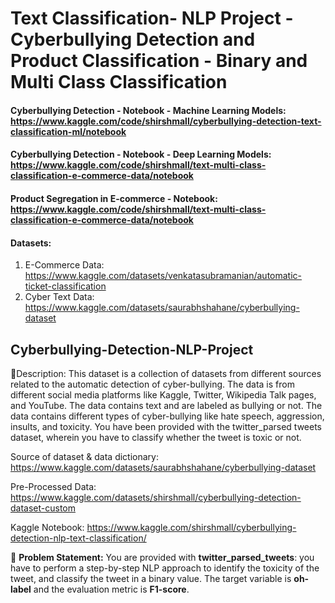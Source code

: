 # Text Classification- NLP Project - Cyberbullying Detection and Product Classification - Binary and Multi Class Classification

#### Cyberbullying Detection - Notebook - Machine Learning Models: https://www.kaggle.com/code/shirshmall/cyberbullying-detection-text-classification-ml/notebook
#### Cyberbullying Detection - Notebook - Deep Learning Models: https://www.kaggle.com/code/shirshmall/text-multi-class-classification-e-commerce-data/notebook
#### Product Segregation in E-commerce - Notebook: https://www.kaggle.com/code/shirshmall/text-multi-class-classification-e-commerce-data/notebook

#### Datasets:
1. E-Commerce Data: https://www.kaggle.com/datasets/venkatasubramanian/automatic-ticket-classification
2. Cyber Text Data: https://www.kaggle.com/datasets/saurabhshahane/cyberbullying-dataset


## Cyberbullying-Detection-NLP-Project

🧾Description: This dataset is a collection of datasets from different sources related to the automatic detection of cyber-bullying. The data is from different social media platforms like Kaggle, Twitter, Wikipedia Talk pages, and YouTube. The data contains text and are labeled as bullying or not. The data contains different types of cyber-bullying like hate speech, aggression, insults, and toxicity. You have been provided with the twitter_parsed tweets dataset, wherein you have to classify whether the tweet is toxic or not.

Source of dataset & data dictionary: https://www.kaggle.com/datasets/saurabhshahane/cyberbullying-dataset

Pre-Processed Data: https://www.kaggle.com/datasets/shirshmall/cyberbullying-detection-dataset-custom

Kaggle Notebook: https://www.kaggle.com/shirshmall/cyberbullying-detection-nlp-text-classification/

🧭 **Problem Statement:** You are provided with **twitter\_parsed\_tweets**: you have to perform a step-by-step NLP approach to identify the toxicity of the tweet, and classify the tweet in a binary value. 
        The target variable is **oh-label** and the evaluation metric is **F1-score**.
